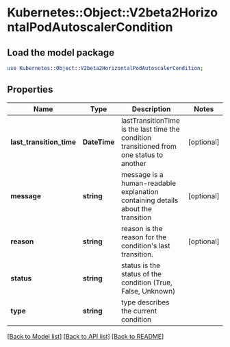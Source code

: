 # Kubernetes::Object::V2beta2HorizontalPodAutoscalerCondition

## Load the model package
```perl
use Kubernetes::Object::V2beta2HorizontalPodAutoscalerCondition;
```

## Properties
Name | Type | Description | Notes
------------ | ------------- | ------------- | -------------
**last_transition_time** | **DateTime** | lastTransitionTime is the last time the condition transitioned from one status to another | [optional] 
**message** | **string** | message is a human-readable explanation containing details about the transition | [optional] 
**reason** | **string** | reason is the reason for the condition&#39;s last transition. | [optional] 
**status** | **string** | status is the status of the condition (True, False, Unknown) | 
**type** | **string** | type describes the current condition | 

[[Back to Model list]](../README.md#documentation-for-models) [[Back to API list]](../README.md#documentation-for-api-endpoints) [[Back to README]](../README.md)


